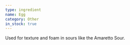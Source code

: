 ```yaml
---
type: ingredient
name: Egg
category: Other
in_stock: true
---
```


Used for texture and foam in sours like the Amaretto Sour.
